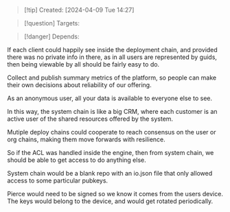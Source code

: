 
>[!tip] Created: [2024-04-09 Tue 14:27]

>[!question] Targets: 

>[!danger] Depends: 

If each client could happily see inside the deployment chain, and provided there was no private info in there, as in all users are represented by guids, then being viewable by all should be fairly easy to do.

Collect and publish summary metrics of the platform, so people can make their own decisions about reliability of our offering.

As an anonymous user, all your data is available to everyone else to see.

In this way, the system chain is like a big CRM, where each customer is an active user of the shared resources offered by the system.

Mutiple deploy chains could cooperate to reach consensus on the user or org chains, making them move forwards with resilience.

So if the ACL was handled inside the engine, then from system chain, we should be able to get access to do anything else.

System chain would be a blank repo with an io.json file that only allowed access to some particular pubkeys.

Pierce would need to be signed so we know it comes from the users device.  The keys would belong to the device, and would get rotated periodically.
